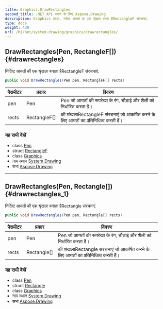```yaml
---
title: Graphics.DrawRectangles
second_title: .NET API संदर्भ के लिए Aspose.Drawing
description: Graphics तरक. नर्दष्ट आयतं क एक श्रृंखल बनत हैRectangleF संरचनएं.
type: docs
weight: 430
url: /hi/net/system.drawing/graphics/drawrectangles/
---
```

## DrawRectangles(Pen, RectangleF[]) {#drawrectangles}

निर्दिष्ट आयतों की एक श्रृंखला बनाता हैRectangleF संरचनाएं.

```csharp
public void DrawRectangles(Pen pen, RectangleF[] rects)
```

| पैरामीटर | प्रकार | विवरण |
| --- | --- | --- |
| pen | Pen | Pen जो आयतों की रूपरेखा के रंग, चौड़ाई और शैली को निर्धारित करता है। |
| rects | RectangleF[] | की श्रंखलाRectangleF संरचनाएं जो आकर्षित करने के लिए आयतों का प्रतिनिधित्व करती हैं। |

### यह सभी देखें

* class [Pen](../../pen/)
* struct [RectangleF](../../rectanglef/)
* class [Graphics](../)
* नाम स्थान [System.Drawing](../../graphics/)
* सभा [Aspose.Drawing](../../../)

---

## DrawRectangles(Pen, Rectangle[]) {#drawrectangles_1}

निर्दिष्ट आयतों की एक श्रृंखला बनाता हैRectangle संरचनाएं.

```csharp
public void DrawRectangles(Pen pen, Rectangle[] rects)
```

| पैरामीटर | प्रकार | विवरण |
| --- | --- | --- |
| pen | Pen | Pen जो आयतों की रूपरेखा के रंग, चौड़ाई और शैली को निर्धारित करता है। |
| rects | Rectangle[] | की श्रंखलाRectangle संरचनाएं जो आकर्षित करने के लिए आयतों का प्रतिनिधित्व करती हैं। |

### यह सभी देखें

* class [Pen](../../pen/)
* struct [Rectangle](../../rectangle/)
* class [Graphics](../)
* नाम स्थान [System.Drawing](../../graphics/)
* सभा [Aspose.Drawing](../../../)


